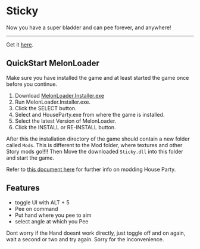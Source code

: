 # Sticky
Now you have a super bladder and can pee forever, and anywhere!
<hr>

Get it [here](https://github.com/CamelCaseName/InfiniPee/releases/latest). 

## QuickStart MelonLoader

Make sure you have installed the game and at least started the game once before you continue.


1. Download [MelonLoader.Installer.exe](https://github.com/LavaGang/MelonLoader/releases/latest/download/MelonLoader.Installer.exe)
2. Run MelonLoader.Installer.exe.
3. Click the SELECT button.
4. Select and HouseParty.exe from where the game is installed.
5. Select the latest Version of MelonLoader.
6. Click the INSTALL or RE-INSTALL button.

After this the installation directory of the game should contain a new folder called `Mods`.
This is different to the Mod folder, where textures and other Story mods go!!!!
Then Move the downloaded `Sticky.dll` into this folder and start the game.

Refer to [this document here](https://github.com/0x78f1935/HPMods) for further info on modding House Party.

## Features
- toggle UI with ALT + 5
- Pee on command
- Put hand where you pee to aim
- select angle at which you Pee

Dont worry if the Hand doesnt work directly, just toggle off and on again, wait a second or two and try again. Sorry for the inconvenience.

